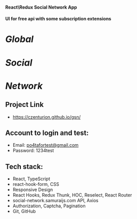 #### React\Redux Social Network App

#### UI for free api with some subscription extensions

# _Global_
# _Social_

# _Network_


## Project Link
 - https://czenturion.github.io/gsn/

## Account to login and test:
 - Email: po4tafortest@gmail.com
 - Password: 1234test

## Tech stack:
 - React, TypeScript
 - react-hook-form, CSS
 - Responsive Design
 - React Hooks, Redux Thunk, HOC, Reselect, React Router
 - social-network.samuraijs.com API, Axios
 - Authorization, Captcha, Pagination
 - Git, GitHub

